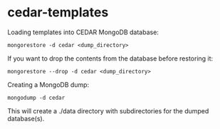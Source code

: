 # cedar-templates

Loading templates into CEDAR MongoDB database:

`mongorestore -d cedar <dump_directory>`

If you want to drop the contents from the database before restoring it:

`mongorestore --drop -d cedar <dump_directory>`

Creating a MongoDB dump:

`mongodump -d cedar`

This will create a ./data directory with subdirectories for the dumped database(s).